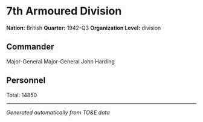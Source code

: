 # 7th Armoured Division

**Nation:** British
**Quarter:** 1942-Q3
**Organization Level:** division

## Commander

Major-General Major-General John Harding

## Personnel

Total: 14850

---
*Generated automatically from TO&E data*
